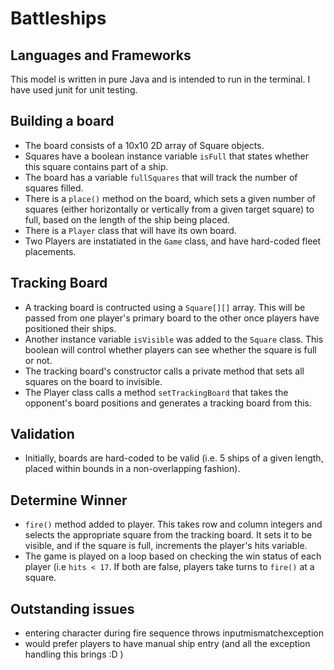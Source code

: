 # Battleships

## Languages and Frameworks

This model is written in pure Java and is intended to run in the terminal. I have used junit for unit testing.

## Building a board

* The board consists of a 10x10 2D array of Square objects.
* Squares have a boolean instance variable `isFull` that states whether this square contains part of a ship.
* The board has a variable `fullSquares` that will track the number of squares filled.
* There is a `place()` method on the board, which sets a given number of squares (either horizontally or vertically from a given target square) to full, based on the length of the ship being placed.
* There is a `Player` class that will have its own board.
* Two Players are instatiated in the `Game` class, and have hard-coded fleet placements.

## Tracking Board

* A tracking board is contructed using a `Square[][]` array. This will be passed from one player's primary board to the other once players have positioned their ships.
* Another instance variable `isVisible` was added to the `Square` class. This boolean will control whether players can see whether the square is full or not.
* The tracking board's constructor calls a private method that sets all squares on the board to invisible.
* The Player class calls a method `setTrackingBoard` that takes the opponent's board positions and generates a tracking board from this.

## Validation

* Initially, boards are hard-coded to be valid (i.e. 5 ships of a given length, placed within bounds in a non-overlapping fashion).

## Determine Winner

* `fire()` method added to player. This takes row and column integers and selects the appropriate square from the tracking board. It sets it to be visible, and if the square is full, increments the player's hits variable. 
* The game is played on a loop based on checking the win status of each player (i.e `hits < 17`. If both are false, players take turns to `fire()` at a square.

## Outstanding issues

* entering character during fire sequence throws inputmismatchexception
* would prefer players to have manual ship entry (and all the exception handling this brings :D )
